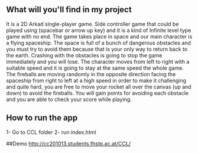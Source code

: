 ## What will you'll find in my project
It is a 2D Arkad single-player game. Side controller game that could be played using (spacebar or arrow up key) and it is a kind of
Infinite level type game with no end.
The game takes place in space and our main character is a flying spaceship. The space is full of a bunch of dangerous obstacles and
you must try to avoid them because that is your only way to return back to the earth. Crashing with the obstacles is going to stop
the game immediately and you will lose. The character moves from left to right with a suitable speed and it is going to stay at the
same speed the whole game. The fireballs are moving randomly in the opposite direction facing the spaceship from right to left at
a high speed in order to make it challenging and quite hard, you are free to move your rocket all over the canvas (up and down) to
avoid the fireballs. You will gain points for avoiding each obstacle and you are able to check your score while playing.

## How to run the app
1- Go  to CCL folder 
2- run index.html

##Demo
http://cc201013.students.fhstp.ac.at/CCL/


